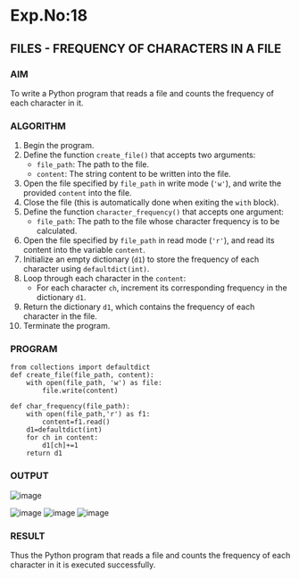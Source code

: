 # Exp.No:18  
## FILES - FREQUENCY OF CHARACTERS IN A FILE

### AIM  
To write a Python program that reads a file and counts the frequency of each character in it.
### ALGORITHM

1. Begin the program.  
2. Define the function `create_file()` that accepts two arguments:  
   - `file_path`: The path to the file.  
   - `content`: The string content to be written into the file.  
3. Open the file specified by `file_path` in write mode (`'w'`), and write the provided `content` into the file.  
4. Close the file (this is automatically done when exiting the `with` block).  
5. Define the function `character_frequency()` that accepts one argument:  
   - `file_path`: The path to the file whose character frequency is to be calculated.  
6. Open the file specified by `file_path` in read mode (`'r'`), and read its content into the variable `content`.  
7. Initialize an empty dictionary (`d1`) to store the frequency of each character using `defaultdict(int)`.  
8. Loop through each character in the `content`:  
   - For each character `ch`, increment its corresponding frequency in the dictionary `d1`.  
9. Return the dictionary `d1`, which contains the frequency of each character in the file.  
10. Terminate the program.



### PROGRAM

```
from collections import defaultdict
def create_file(file_path, content):
    with open(file_path, 'w') as file:
        file.write(content)

def char_frequency(file_path):
    with open(file_path,'r') as f1:
        content=f1.read()
    d1=defaultdict(int)
    for ch in content:
        d1[ch]+=1
    return d1

```


### OUTPUT
![image](https://github.com/user-attachments/assets/64721875-b164-44af-9040-7f6d2bab9582)

![image](https://github.com/user-attachments/assets/86430ebf-9695-4bce-8bc4-f3c89c0371b4)
![image](https://github.com/user-attachments/assets/de7445a2-6e4e-4459-bd97-2cab18ea7907)
![image](https://github.com/user-attachments/assets/98c55b45-b42b-4463-86c4-eaf1f3aa43e6)


### RESULT
Thus the Python program that reads a file and counts the frequency of each character in it is executed successfully.
